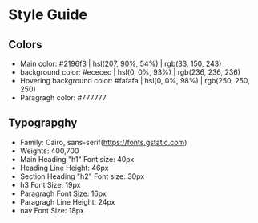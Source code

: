 # Style Guide

## Colors

- Main color: #2196f3 | hsl(207, 90%, 54%) | rgb(33, 150, 243)
- background color: #ececec | hsl(0, 0%, 93%) | rgb(236, 236, 236)
- Hovering background color: #fafafa | hsl(0, 0%, 98%) | rgb(250, 250, 250)
- Paragragh color: #777777

## Typograpghy

- Family: Cairo, sans-serif(<https://fonts.gstatic.com>)
- Weights: 400,700
- Main Heading "h1" Font size: 40px
- Heading Line Height: 46px
- Section Heading "h2" Font size: 30px
- h3 Font Size: 19px
- Paragragh Font Size: 16px
- Paragragh Line Height: 24px
- nav Font Size: 18px
